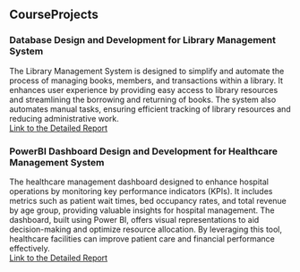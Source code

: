 ## CourseProjects
### Database Design and Development for Library Management System
The Library Management System is designed to simplify and automate the process of managing books, members, and transactions within a library. It enhances user experience by providing easy access to library resources and streamlining the borrowing and returning of books. The system also automates manual tasks, ensuring efficient tracking of library resources and reducing administrative work. <br>
[Link to the Detailed Report](https://github.com/vatsal7902/CourseProjects/blob/main/Article%20on%20GitHub%20-%20Library%20Management%20System.pdf)

### PowerBI Dashboard Design and Development for Healthcare Management System <br>
The healthcare management dashboard designed to enhance hospital operations by monitoring key performance indicators (KPIs). It includes metrics such as patient wait times, bed occupancy rates, and total revenue by age group, providing valuable insights for hospital management. The dashboard, built using Power BI, offers visual representations to aid decision-making and optimize resource allocation. By leveraging this tool, healthcare facilities can improve patient care and financial performance effectively. <br>
[Link to the Detailed Report]()
